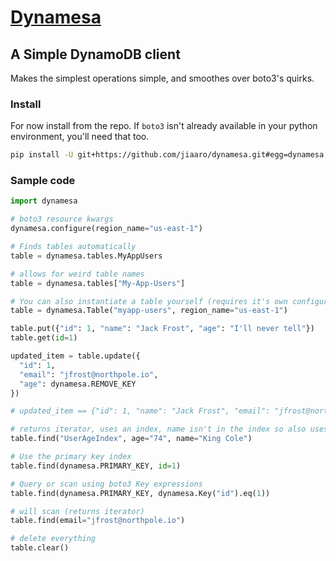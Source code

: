 # [Dynamesa](https://github.com/jiaaro/dynamesa)

## A Simple DynamoDB client

Makes the simplest operations simple, and smoothes over boto3's quirks.

### Install

For now install from the repo. If `boto3` isn't already available in your python environment, you'll need that too.

```bash
pip install -U git+https://github.com/jiaaro/dynamesa.git#egg=dynamesa
```

### Sample code

```python
import dynamesa

# boto3 resource kwargs
dynamesa.configure(region_name="us-east-1")

# Finds tables automatically
table = dynamesa.tables.MyAppUsers

# allows for weird table names
table = dynamesa.tables["My-App-Users"]

# You can also instantiate a table yourself (requires it's own configuration)
table = dynamesa.Table("myapp-users", region_name="us-east-1")

table.put({"id": 1, "name": "Jack Frost", "age": "I'll never tell"})
table.get(id=1)

updated_item = table.update({
  "id": 1,
  "email": "jfrost@northpole.io",
  "age": dynamesa.REMOVE_KEY
})

# updated_item == {"id": 1, "name": "Jack Frost", "email": "jfrost@northpole.io"}

# returns iterator, uses an index, name isn't in the index so also uses a filter expression
table.find("UserAgeIndex", age="74", name="King Cole")

# Use the primary key index
table.find(dynamesa.PRIMARY_KEY, id=1)

# Query or scan using boto3 Key expressions 
table.find(dynamesa.PRIMARY_KEY, dynamesa.Key("id").eq(1))

# will scan (returns iterator)
table.find(email="jfrost@northpole.io")

# delete everything
table.clear()
```

